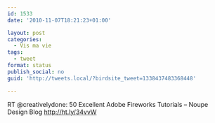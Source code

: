 ```yaml
---
id: 1533
date: '2010-11-07T18:21:23+01:00'

layout: post
categories:
  - Vis ma vie
tags:
  - tweet
format: status
publish_social: no
guid: 'http://tweets.local/?birdsite_tweet=1338437483368448'

---
```


RT @creativelydone: 50 Excellent Adobe Fireworks Tutorials – Noupe Design Blog http://ht.ly/34vvW